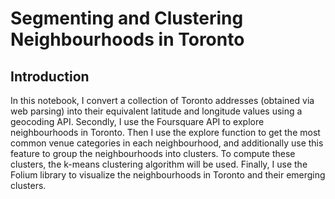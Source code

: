 # Segmenting and Clustering Neighbourhoods in Toronto

## Introduction

In this notebook, I convert a collection of Toronto addresses (obtained via web parsing) into their equivalent latitude and longitude values using a geocoding API. Secondly, I use the Foursquare API to explore neighbourhoods in Toronto. Then I use the explore function to get the most common venue categories in each neighbourhood, and additionally use this feature to group the neighbourhoods into clusters. To compute these clusters, the k-means clustering algorithm will be used. Finally, I use the Folium library to visualize the neighbourhoods in Toronto and their emerging clusters.
